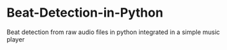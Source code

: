 # Beat-Detection-in-Python
Beat detection from raw audio files in python integrated in a simple music player
